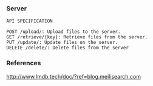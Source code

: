 ### Server

```
API SPECIFICATION

POST /upload/: Upload files to the server.
GET /retrieve/{key}: Retrieve files from the server.
PUT /update/: Update files on the server.
DELETE /delete/: Delete files from the server

```

### References 

http://www.lmdb.tech/doc/?ref=blog.meilisearch.com

